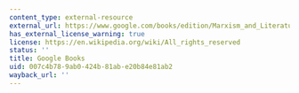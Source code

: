 ```yaml
---
content_type: external-resource
external_url: https://www.google.com/books/edition/Marxism_and_Literature/kFF9pV5FmucC?hl=en&gbpv=1
has_external_license_warning: true
license: https://en.wikipedia.org/wiki/All_rights_reserved
status: ''
title: Google Books
uid: 007c4b78-9ab0-424b-81ab-e20b84e81ab2
wayback_url: ''
---
```

